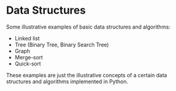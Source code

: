 # Data Structures
Some illustrative examples of basic data structures and algorithms:
* Linked list
* Tree (Binary Tree, Binary Search Tree)
* Graph
* Merge-sort
* Quick-sort

These examples are just the illustrative concepts of a certain data 
structures and algorithms implemented in Python.
